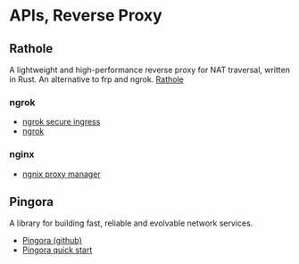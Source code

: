 # APIs, Reverse Proxy

## Rathole

A lightweight and high-performance reverse proxy for NAT traversal, written in Rust. An alternative to frp and ngrok. [Rathole](https://github.com/rapiz1/rathole)

### ngrok

- [ngrok secure ingress](https://github.com/ngrok/ngrok-rust)
- [ngrok](https://ngrok.com/)

### nginx

- [ngnix proxy manager](https://nginxproxymanager.com/)

## Pingora

A library for building fast, reliable and evolvable network services.

- [Pingora (github)](https://github.com/cloudflare/pingora/tree/main)
- [Pingora quick start](https://github.com/cloudflare/pingora/blob/main/docs/quick_start.md)
